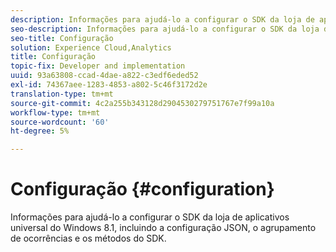 ```yaml
---
description: Informações para ajudá-lo a configurar o SDK da loja de aplicativos universal do Windows 8.1, incluindo a configuração JSON, o agrupamento de ocorrências e os métodos do SDK.
seo-description: Informações para ajudá-lo a configurar o SDK da loja de aplicativos universal do Windows 8.1, incluindo a configuração JSON, o agrupamento de ocorrências e os métodos do SDK.
seo-title: Configuração
solution: Experience Cloud,Analytics
title: Configuração
topic-fix: Developer and implementation
uuid: 93a63808-ccad-4dae-a822-c3edf6eded52
exl-id: 74367aee-1283-4853-a802-5c46f3172d2e
translation-type: tm+mt
source-git-commit: 4c2a255b343128d2904530279751767e7f99a10a
workflow-type: tm+mt
source-wordcount: '60'
ht-degree: 5%

---
```


# Configuração {#configuration}

Informações para ajudá-lo a configurar o SDK da loja de aplicativos universal do Windows 8.1, incluindo a configuração JSON, o agrupamento de ocorrências e os métodos do SDK.

